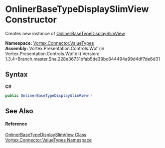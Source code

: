 # OnlinerBaseTypeDisplaySlimView Constructor 
 

Creates new instance of <a href="T_Vortex_Connector_ValueTypes_OnlinerBaseTypeDisplaySlimView.md">OnlinerBaseTypeDisplaySlimView</a>

**Namespace:**&nbsp;<a href="N_Vortex_Connector_ValueTypes.md">Vortex.Connector.ValueTypes</a><br />**Assembly:**&nbsp;Vortex.Presentation.Controls.Wpf (in Vortex.Presentation.Controls.Wpf.dll) Version: 1.3.4+Branch.master.Sha.228e36731bfab5de39bc844494a99d4df7de6d31

## Syntax

**C#**<br />
``` C#
public OnlinerBaseTypeDisplaySlimView()
```


## See Also


#### Reference
<a href="T_Vortex_Connector_ValueTypes_OnlinerBaseTypeDisplaySlimView.md">OnlinerBaseTypeDisplaySlimView Class</a><br /><a href="N_Vortex_Connector_ValueTypes.md">Vortex.Connector.ValueTypes Namespace</a><br />